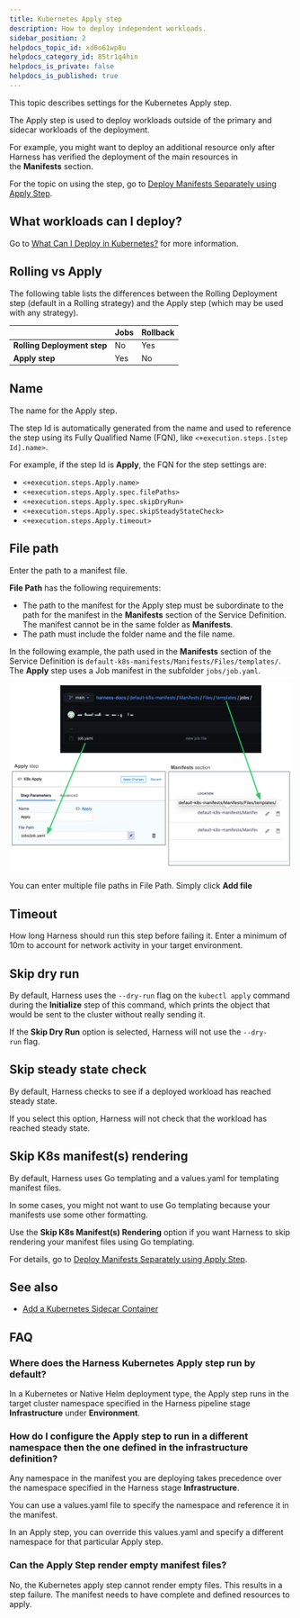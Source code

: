 ```yaml
---
title: Kubernetes Apply step
description: How to deploy independent workloads.
sidebar_position: 2
helpdocs_topic_id: xd6o61wp8u
helpdocs_category_id: 85tr1q4hin
helpdocs_is_private: false
helpdocs_is_published: true
---
```


This topic describes settings for the Kubernetes Apply step.

The Apply step is used to deploy workloads outside of the primary and sidecar workloads of the deployment.

For example, you might want to deploy an additional resource only after Harness has verified the deployment of the main resources in the **Manifests** section.

For the topic on using the step, go to [Deploy Manifests Separately using Apply Step](/docs/continuous-delivery/deploy-srv-diff-platforms/kubernetes/kubernetes-executions/deploy-manifests-using-apply-step).

## What workloads can I deploy?

Go to [What Can I Deploy in Kubernetes?](/docs/continuous-delivery/deploy-srv-diff-platforms/kubernetes/cd-k8s-ref/what-can-i-deploy-in-kubernetes) for more information.

## Rolling vs Apply

The following table lists the differences between the Rolling Deployment step (default in a Rolling strategy) and the Apply step (which may be used with any strategy).

|  | **Jobs** | **Rollback** |
| --- | --- | --- |
| **Rolling Deployment step** | No | Yes |
| **Apply step** | Yes | No |

## Name

The name for the Apply step.

The step Id is automatically generated from the name and used to reference the step using its Fully Qualified Name (FQN), like `<+execution.steps.[step Id].name>`.

For example, if the step Id is **Apply**, the FQN for the step settings are:

* `<+execution.steps.Apply.name>`
* `<+execution.steps.Apply.spec.filePaths>`
* `<+execution.steps.Apply.spec.skipDryRun>`
* `<+execution.steps.Apply.spec.skipSteadyStateCheck>`
* `<+execution.steps.Apply.timeout>`

## File path

Enter the path to a manifest file.

**File Path** has the following requirements:

* The path to the manifest for the Apply step must be subordinate to the path for the manifest in the **Manifests** section of the Service Definition. The manifest cannot be in the same folder as **Manifests**.
* The path must include the folder name and the file name.

In the following example, the path used in the **Manifests** section of the Service Definition is `default-k8s-manifests/Manifests/Files/templates/`. The **Apply** step uses a Job manifest in the subfolder `jobs/job.yaml`.

![](./static/kubernetes-apply-step-00.png)

You can enter multiple file paths in File Path. Simply click **Add file**

## Timeout

How long Harness should run this step before failing it. Enter a minimum of 10m to account for network activity in your target environment.

## Skip dry run

By default, Harness uses the `--dry-run` flag on the `kubectl apply` command during the **Initialize** step of this command, which prints the object that would be sent to the cluster without really sending it.

If the **Skip Dry Run** option is selected, Harness will not use the `--dry-run` flag.

## Skip steady state check

By default, Harness checks to see if a deployed workload has reached steady state.

If you select this option, Harness will not check that the workload has reached steady state.

## Skip K8s manifest(s) rendering

By default, Harness uses Go templating and a values.yaml for templating manifest files. 

In some cases, you might not want to use Go templating because your manifests use some other formatting.

Use the **Skip K8s Manifest(s) Rendering** option if you want Harness to skip rendering your manifest files using Go templating.

For details, go to [Deploy Manifests Separately using Apply Step](/docs/continuous-delivery/deploy-srv-diff-platforms/kubernetes/kubernetes-executions/deploy-manifests-using-apply-step).

## See also

* [Add a Kubernetes Sidecar Container](/docs/continuous-delivery/deploy-srv-diff-platforms/kubernetes/cd-kubernetes-category/add-a-kubernetes-sidecar-container)

## FAQ

### Where does the Harness Kubernetes Apply step run by default?

In a Kubernetes or Native Helm deployment type, the Apply step runs in the target cluster namespace specified in the Harness pipeline stage **Infrastructure** under **Environment**.

### How do I configure the Apply step to run in a different namespace then the one defined in the infrastructure definition?

Any namespace in the manifest you are deploying takes precedence over the namespace specified in the Harness stage **Infrastructure**. 

You can use a values.yaml file to specify the namespace and reference it in the manifest. 

In an Apply step, you can override this values.yaml and specify a different namespace for that particular Apply step.


### Can the Apply Step render empty manifest files? 

No, the Kubernetes apply step cannot render empty files. This results in a step failure. The manifest needs to have complete and defined resources to apply. 
